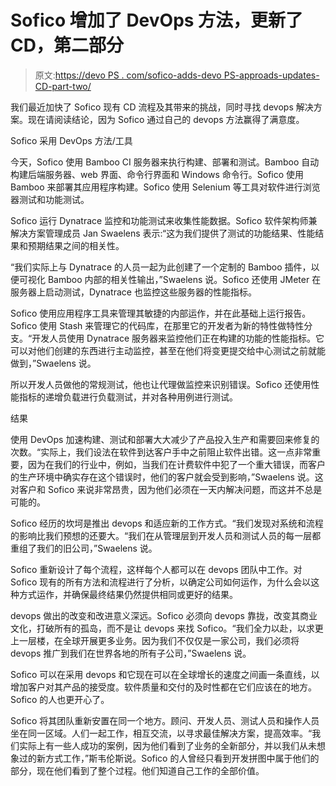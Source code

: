 # Sofico 增加了 DevOps 方法，更新了 CD，第二部分

> 原文:[https://devo PS . com/sofico-adds-devo PS-approads-updates-CD-part-two/](https://devops.com/sofico-adds-devops-approaches-updates-cd-part-two/)

我们最近加快了 Sofico 现有 CD 流程及其带来的挑战，同时寻找 devops 解决方案。现在请阅读结论，因为 Sofico 通过自己的 devops 方法赢得了满意度。

Sofico 采用 DevOps 方法/工具

今天，Sofico 使用 Bamboo CI 服务器来执行构建、部署和测试。Bamboo 自动构建后端服务器、web 界面、命令行界面和 Windows 命令行。Sofico 使用 Bamboo 来部署其应用程序构建。Sofico 使用 Selenium 等工具对软件进行浏览器测试和功能测试。

Sofico 运行 Dynatrace 监控和功能测试来收集性能数据。Sofico 软件架构师兼解决方案管理成员 Jan Swaelens 表示:“这为我们提供了测试的功能结果、性能结果和预期结果之间的相关性。

“我们实际上与 Dynatrace 的人员一起为此创建了一个定制的 Bamboo 插件，以便可视化 Bamboo 内部的相关性输出，”Swaelens 说。Sofico 还使用 JMeter 在服务器上启动测试，Dynatrace 也监控这些服务器的性能指标。

Sofico 使用应用程序工具来管理其敏捷的内部运作，并在此基础上运行报告。Sofico 使用 Stash 来管理它的代码库，在那里它的开发者为新的特性做特性分支。“开发人员使用 Dynatrace 服务器来监控他们正在构建的功能的性能指标。它可以对他们创建的东西进行主动监控，甚至在他们将变更提交给中心测试之前就能做到，”Swaelens 说。

所以开发人员做他的常规测试，他也让代理做监控来识别错误。Sofico 还使用性能指标的递增负载进行负载测试，并对各种用例进行测试。

结果

使用 DevOps 加速构建、测试和部署大大减少了产品投入生产和需要回来修复的次数。“实际上，我们设法在软件到达客户手中之前阻止软件出错。这一点非常重要，因为在我们的行业中，例如，当我们在计费软件中犯了一个重大错误，而客户的生产环境中确实存在这个错误时，他们的客户就会受到影响，”Swaelens 说。这对客户和 Sofico 来说非常昂贵，因为他们必须在一天内解决问题，而这并不总是可能的。

Sofico 经历的坎坷是推出 devops 和适应新的工作方式。“我们发现对系统和流程的影响比我们预想的还要大。“我们在从管理层到开发人员和测试人员的每一层都重组了我们的旧公司，”Swaelens 说。

Sofico 重新设计了每个流程，这样每个人都可以在 devops 团队中工作。对 Sofico 现有的所有方法和流程进行了分析，以确定公司如何运作，为什么会以这种方式运作，并确保最终结果仍然提供相同或更好的结果。

devops 做出的改变和改进意义深远。Sofico 必须向 devops 靠拢，改变其商业文化，打破所有的孤岛，而不是让 devops 来找 Sofico。“我们全力以赴，以求更上一层楼，在全球开展更多业务。因为我们不仅仅是一家公司，我们必须将 devops 推广到我们在世界各地的所有子公司，”Swaelens 说。

Sofico 可以在采用 devops 和它现在可以在全球增长的速度之间画一条直线，以增加客户对其产品的接受度。软件质量和交付的及时性都在它们应该在的地方。Sofico 的人也更开心了。

Sofico 将其团队重新安置在同一个地方。顾问、开发人员、测试人员和操作人员坐在同一区域。人们一起工作，相互交流，以寻求最佳解决方案，提高效率。“我们实际上有一些人成功的案例，因为他们看到了业务的全新部分，并以我们从未想象过的新方式工作，”斯韦伦斯说。Sofico 的人曾经只看到开发拼图中属于他们的部分，现在他们看到了整个过程。他们知道自己工作的全部价值。